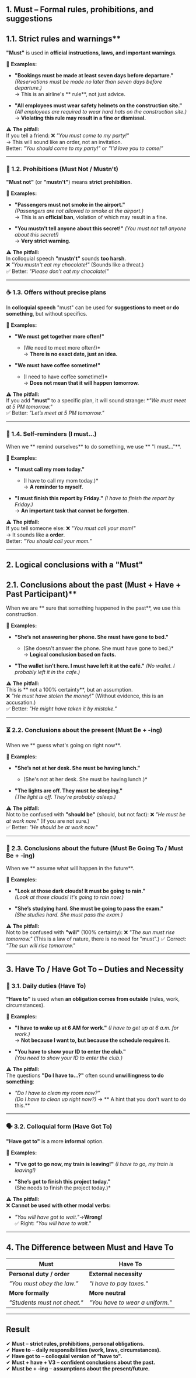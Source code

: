 ## **1. Must – Formal rules, prohibitions, and suggestions**  

## 1.1. Strict rules and warnings**  
**"Must"** is used in **official instructions, laws, and important warnings**.  

📌 **Examples:**
- **"Bookings must be made at least seven days before departure."**
*(Reservations must be made no later than seven days before departure.)*  
  → This is an airline's ** rule**, not just advice.  

- **"All employees must wear safety helmets on the construction site."**  
  *(All employees are required to wear hard hats on the construction site.)*  
  → **Violating this rule may result in a fine or dismissal.**  

⚠️ **The pitfall:**  
If you tell a friend:
❌ *"You must come to my party!"*  
→ This will sound like an order, not an invitation.  
 Better: *"You should come to my party!"* or *"I'd love you to come!"*  

---

### **🚫 1.2. Prohibitions (Must Not / Mustn't)**  
**"Must not"** (or **"mustn't"**) means **strict prohibition**.  

📌 **Examples:**  
- **"Passengers must not smoke in the airport."**  
  *(Passengers are not allowed to smoke at the airport.)*  
  → This is an **official ban**, violation of which may result in a fine.  

- **"You mustn’t tell anyone about this secret!"**
*(You must not tell anyone about this secret!)*  
  → **Very strict warning.**  

⚠️ **The pitfall:**  
In colloquial speech **"mustn't"** sounds **too harsh**.  
❌ *"You mustn't eat my chocolate!"* (Sounds like a threat.)  
✅ Better: *"Please don't eat my chocolate!"*  

---

### **☕ 1.3. Offers without precise plans**  
In **colloquial speech** "must" can be used for **suggestions to meet or do something**, but without specifics.  

📌 **Examples:**  
- **"We must get together more often!"**  
  * (We need to meet more often!)*  
  → **There is no exact date, just an idea.**  

- **"We must have coffee sometime!"**  
  * (I need to have coffee sometime!)*  
  → **Does not mean that it will happen tomorrow.**  

⚠️ **The pitfall:**  
If you add **"must"** to a specific plan, it will sound strange:
**"We must meet at 5 PM tomorrow."*  
✅ Better: *"Let’s meet at 5 PM tomorrow."*  

---

### **📝 1.4. Self-reminders (I must...)**  
When we ** remind ourselves** to do something, we use ** "I must..."**.  

📌 **Examples:**  
- **"I must call my mom today."**  
  * (I have to call my mom today.)*  
  → **A reminder to myself.**  

- **"I must finish this report by Friday."**
*(I have to finish the report by Friday.)*  
  → **An important task that cannot be forgotten.**  

⚠️ **The pitfall:**  
If you tell someone else:
❌ *"You must call your mom!"*  
→ It sounds like a **order**.  
 Better: *"You should call your mom."*  

---

## **2. Logical conclusions with a "Must"**  

## 2.1. Conclusions about the past (Must + Have + Past Participant)**  
When we are ** sure that something happened in the past**, we use this construction.  

📌 **Examples:**  
- **"She’s not answering her phone. She must have gone to bed."**  
  * (She doesn't answer the phone. She must have gone to bed.)*  
  → **Logical conclusion based on facts.**  

- **"The wallet isn’t here. I must have left it at the café."**
*(No wallet. I probably left it in the cafe.)*  

⚠️ **The pitfall:**  
This is ** not a 100% certainty**, but an assumption.  
❌ *"He must have stolen the money!"* (Without evidence, this is an accusation.)  
✅ Better: *"He might have taken it by mistake."*  

---

### **⏳ 2.2. Conclusions about the present (Must Be + -ing)**  
When we ** guess what's going on right now**.  

📌 **Examples:**  
- **"She’s not at her desk. She must be having lunch."**  
  * (She's not at her desk. She must be having lunch.)*  

- **"The lights are off. They must be sleeping."**  
  *(The light is off. They're probably asleep.)*  

⚠️ **The pitfall:**  
Not to be confused with **"should be"** (should, but not fact):
❌ *"He must be at work now."* (If you are not sure.)  
✅ Better: *"He should be at work now."*  

---

### **🚧 2.3. Conclusions about the future (Must Be Going To / Must Be + -ing)**  
When we ** assume what will happen in the future**.  

📌 **Examples:**  
- **"Look at those dark clouds! It must be going to rain."**  
  *(Look at those clouds! It's going to rain now.)*  

- **"She’s studying hard. She must be going to pass the exam."**  
  *(She studies hard. She must pass the exam.)*  

⚠️ **The pitfall:**  
Not to be confused with **"will"** (100% certainty):
❌ *"The sun must rise tomorrow."* (This is a law of nature, there is no need for "must".)
✅ Correct: *"The sun will rise tomorrow."*  

---

## **3. Have To / Have Got To – Duties and Necessity**  

### **📅 3.1. Daily duties (Have To)**  
**"Have to"** is used when **an obligation comes from outside** (rules, work, circumstances).  

📌 **Examples:**  
- **"I have to wake up at 6 AM for work."**
*(I have to get up at 6 a.m. for work.)*  
  → **Not because I want to, but because the schedule requires it.**  

- **"You have to show your ID to enter the club."**  
  *(You need to show your ID to enter the club.)*  

⚠️ **The pitfall:**  
The questions **"Do I have to...?"** often sound **unwillingness to do something**:
- *"Do I have to clean my room now?"*  
  *(Do I have to clean up right now?)* → ** A hint that you don't want to do this.**  

---

### **🗣️ 3.2. Colloquial form (Have Got To)**  
**"Have got to"** is a more **informal** option.  

📌 **Examples:**
- **"I've got to go now, my train is leaving!"**
*(I have to go, my train is leaving!)*  

- **"She’s got to finish this project today."**  
  (She needs to finish the project today.)*  

⚠️ **The pitfall:**  
❌ **Cannot be used with other modal verbs:**  
- *"You will have got to wait."*→**Wrong!**  
✅ Right: *"You will have to wait."*  

---

## **4. The Difference between Must and Have To**  

| **Must**                     | **Have To**                     |
| ---------------------------- | ------------------------------- |
| **Personal duty / order**    | **External necessity**          |
| *"You must obey the law."*   | *"I have to pay taxes."*        |
| **More formally**            | **More neutral**                |
| *"Students must not cheat."* | *"You have to wear a uniform."* |

---

## **Result**  
✔ **Must** – **strict rules, prohibitions, personal obligations.**  
✔ **Have to** – **daily responsibilities (work, laws, circumstances).**  
✔ **Have got to** – **colloquial version of "have to".**  
✔ **Must + have + V3** – **confident conclusions about the past.**  
✔ **Must be + -ing** – **assumptions about the present/future.**  
